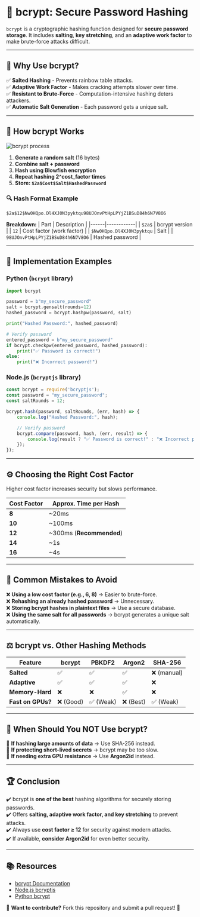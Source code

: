 
# 🔐 bcrypt: Secure Password Hashing

`bcrypt` is a cryptographic hashing function designed for **secure password storage**. It includes **salting**, **key stretching**, and an **adaptive work factor** to make brute-force attacks difficult.

---

## 📌 Why Use bcrypt?

✅ **Salted Hashing** - Prevents rainbow table attacks.  
✅ **Adaptive Work Factor** - Makes cracking attempts slower over time.  
✅ **Resistant to Brute-Force** - Computation-intensive hashing deters attackers.  
✅ **Automatic Salt Generation** - Each password gets a unique salt.

---

## 📜 How bcrypt Works

![bcrypt process](https://upload.wikimedia.org/wikipedia/commons/4/46/Bcrypt_stacked.svg)

1. **Generate a random salt** (16 bytes)
2. **Combine salt + password**
3. **Hash using Blowfish encryption**
4. **Repeat hashing 2^cost_factor times**
5. **Store: `$2a$Cost$Salt$HashedPassword`**

### 🔍 Hash Format Example
```plaintext
$2a$12$Nw0HQpo.Dl4XJ0N3pyktqu98UJOnvPtHpLPYjZ1BSuD84h6N7V8O6
```
**Breakdown:**
| Part | Description |
|------|------------|
| `$2a$` | bcrypt version |
| `12` | Cost factor (work factor) |
| `$Nw0HQpo.Dl4XJ0N3pyktqu` | Salt |
| `98UJOnvPtHpLPYjZ1BSuD84h6N7V8O6` | Hashed password |

---

## 🚀 Implementation Examples

### **Python (`bcrypt` library)**
```python
import bcrypt

password = b"my_secure_password"
salt = bcrypt.gensalt(rounds=12)
hashed_password = bcrypt.hashpw(password, salt)

print("Hashed Password:", hashed_password)

# Verify password
entered_password = b"my_secure_password"
if bcrypt.checkpw(entered_password, hashed_password):
    print("✅ Password is correct!")
else:
    print("❌ Incorrect password!")
```

### **Node.js (`bcryptjs` library)**
```javascript
const bcrypt = require('bcryptjs');
const password = "my_secure_password";
const saltRounds = 12;

bcrypt.hash(password, saltRounds, (err, hash) => {
    console.log("Hashed Password:", hash);

    // Verify password
    bcrypt.compare(password, hash, (err, result) => {
        console.log(result ? "✅ Password is correct!" : "❌ Incorrect password!");
    });
});
```

---

## ⚙️ Choosing the Right Cost Factor

Higher cost factor increases security but slows performance.

| Cost Factor | Approx. Time per Hash |
|------------|----------------------|
| **8**  | ~20ms  |
| **10** | ~100ms |
| **12** | ~300ms (**Recommended**) |
| **14** | ~1s    |
| **16** | ~4s    |

---

## 🛑 Common Mistakes to Avoid

❌ **Using a low cost factor (e.g., 6, 8)** → Easier to brute-force.  
❌ **Rehashing an already hashed password** → Unnecessary.  
❌ **Storing bcrypt hashes in plaintext files** → Use a secure database.  
❌ **Using the same salt for all passwords** → bcrypt generates a unique salt automatically.

---

## ⚖️ bcrypt vs. Other Hashing Methods

| Feature       | bcrypt | PBKDF2 | Argon2 | SHA-256 |
|--------------|--------|--------|--------|---------|
| **Salted**   | ✅     | ✅     | ✅     | ❌ (manual) |
| **Adaptive** | ✅     | ✅     | ✅     | ❌ |
| **Memory-Hard** | ❌ | ❌ | ✅ | ❌ |
| **Fast on GPUs?** | ❌ (Good) | ✅ (Weak) | ❌ (Best) | ✅ (Weak) |

---

## 🔎 When Should You NOT Use bcrypt?

🚫 **If hashing large amounts of data** → Use SHA-256 instead.  
🚫 **If protecting short-lived secrets** → bcrypt may be too slow.  
🚫 **If needing extra GPU resistance** → Use **Argon2id** instead.  

---

## 🏆 Conclusion

✔️ bcrypt is **one of the best** hashing algorithms for securely storing passwords.  
✔️ Offers **salting, adaptive work factor, and key stretching** to prevent attacks.  
✔️ Always use **cost factor ≥ 12** for security against modern attacks.  
✔️ If available, **consider Argon2id** for even better security.

---

## 📚 Resources
- [bcrypt Documentation](https://en.wikipedia.org/wiki/Bcrypt)
- [Node.js bcryptjs](https://www.npmjs.com/package/bcryptjs)
- [Python bcrypt](https://pypi.org/project/bcrypt/)

🔗 **Want to contribute?** Fork this repository and submit a pull request! 🚀
